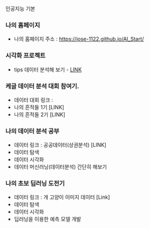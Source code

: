 인공지능 기본

### 나의 홈페이지
  * 나의 홈페이지 주소 : https://jose-1122.github.io/AI_Start/

### 시각화 프로젝트
  * tips 데이터 분석해 보기  - [LINK](https://jose-1122.github.io/AI_Start/FirstStep_DataVis01.html)
  
### 케글 데이터 분석 대회 참여기.
  * 데이터 대회 링크 :
  * 나의 흔적들 1기 [LINK]
  * 나의 흔적들 2기 [LINK]
  
### 나의 데이터 분석 공부
  * 데이터 링크 : 공공데이터(상권분석) [LINK]
  * 데이터 탐색
  * 데이터 시각화
  * 데이터 머신러닝(데이터분석) 간단히 해보기

### 나의 초보 딥러닝 도전기
  * 데이터 링크 : 개 고양이 이미지 데이터 [Link]
  * 데이터 탐색 
  * 데이터 시각화 
  * 딥러닝을 이용한 예측 모델 개발
